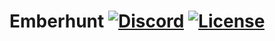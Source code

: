 # Emberhunt [![Discord](https://img.shields.io/discord/546682836326023208.svg?label=discord&logo=discord&style=flat)](https://discord.gg/J5B478u) [![License](https://img.shields.io/badge/license-CC--BY--NC--SA--4.0-informational.svg)](LICENSE)



